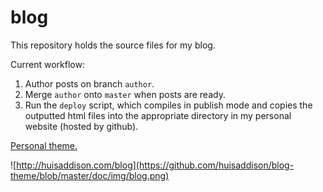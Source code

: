 blog
====
This repository holds the source files for my blog.

Current workflow:

1. Author posts on branch `author`.
2. Merge `author` onto `master` when posts are ready.
3. Run the `deploy` script, which compiles in publish mode and copies the
    outputted html files into the appropriate directory in my personal
    website (hosted by github).

[Personal theme.](https://github.com/huisaddison/blog-theme)

![http://huisaddison.com/blog](https://github.com/huisaddison/blog-theme/blob/master/doc/img/blog.png)

